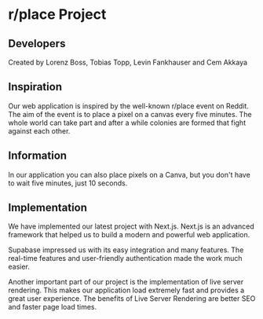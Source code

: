 # r/place Project

## Developers

Created by Lorenz Boss, Tobias Topp, Levin Fankhauser and Cem Akkaya

## Inspiration

Our web application is inspired by the well-known r/place event on Reddit.
The aim of the event is to place a pixel on a canvas every five minutes. The whole world can take part and after a while colonies are formed that fight against each other.

## Information

In our application you can also place pixels on a Canva, but you don't have to wait five minutes, just 10 seconds.

## Implementation

We have implemented our latest project with Next.js. Next.js is an advanced framework that helped us to build a modern and powerful web application.

Supabase impressed us with its easy integration and many features. The real-time features and user-friendly authentication made the work much easier.

Another important part of our project is the implementation of live server rendering. This makes our application load extremely fast and provides a great user experience. The benefits of Live Server Rendering are better SEO and faster page load times.
